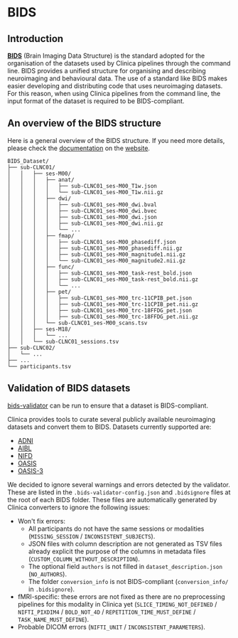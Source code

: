 <!-- markdownlint-disable MD007 -->
# BIDS

## Introduction

[**BIDS**](http://bids.neuroimaging.io/) (Brain Imaging Data Structure) is the standard adopted for the organisation
 of the datasets used by Clinica pipelines through the command line.
 BIDS provides a unified structure for organising and describing neuroimaging and behavioural data.
 The use of a standard like BIDS makes easier developing and distributing code that uses neuroimaging datasets.
 For this reason, when using Clinica pipelines from the command line, the input format of the dataset is required to be BIDS-compliant.

## An overview of the BIDS structure

Here is a general overview of the BIDS structure.
If you need more details, please check the [documentation](https://bids-specification.readthedocs.io/en/latest/) on the [website](http://bids.neuroimaging.io/).

```Text
BIDS_Dataset/
├── sub-CLNC01/
│   │   ├── ses-M00/
│   │   │   ├── anat/
│   │   │   │   ├── sub-CLNC01_ses-M00_T1w.json
│   │   │   │   └── sub-CLNC01_ses-M00_T1w.nii.gz
│   │   │   ├── dwi/
│   │   │   │   ├── sub-CLNC01_ses-M00_dwi.bval
│   │   │   │   ├── sub-CLNC01_ses-M00_dwi.bvec
│   │   │   │   ├── sub-CLNC01_ses-M00_dwi.json
│   │   │   │   ├── sub-CLNC01_ses-M00_dwi.nii.gz
│   │   │   │   └── ...
│   │   │   ├── fmap/
│   │   │   │   ├── sub-CLNC01_ses-M00_phasediff.json
│   │   │   │   ├── sub-CLNC01_ses-M00_phasediff.nii.gz
│   │   │   │   ├── sub-CLNC01_ses-M00_magnitude1.nii.gz
│   │   │   │   └── sub-CLNC01_ses-M00_magnitude2.nii.gz
│   │   │   ├── func/
│   │   │   │   ├── sub-CLNC01_ses-M00_task­-rest_bold.json
│   │   │   │   ├── sub-CLNC01_ses-M00_task­-rest_bold.nii.gz
│   │   │   │   └── ...
│   │   │   ├── pet/
│   │   │   │   ├── sub-CLNC01_ses-M00_trc-11CPIB_pet.json
│   │   │   │   ├── sub-CLNC01_ses-M00_trc-11CPIB_pet.nii.gz
│   │   │   │   ├── sub-CLNC01_ses-M00_trc-18FFDG_pet.json
│   │   │   │   ├── sub-CLNC01_ses-M00_trc-18FFDG_pet.nii.gz
│   │   │   └── sub-CLNC01_ses-M00_scans.tsv
│   │   ├── ses-M18/
│   │   │   └── ...
│   │   └── sub-CLNC01_sessions.tsv
├── sub-CLNC02/
│   └── ...
├── ...
└── participants.tsv
```

## Validation of BIDS datasets

[bids-validator](https://github.com/bids-standard/bids-validator) can be run to ensure that a dataset is BIDS-compliant.

Clinica provides tools to curate several publicly available neuroimaging datasets and convert them to BIDS. Datasets
currently supported are:

- [ADNI](../Converters/ADNI2BIDS/)
- [AIBL](../Converters/AIBL2BIDS/)
- [NIFD](../Converters/NIFD2BIDS/)
- [OASIS](../Converters/OASIS2BIDS/)
- [OASIS-3](../Converters/OASIS3TOBIDS/)

We decided to ignore several warnings and errors detected by the validator.
These are listed in the `.bids-validator-config.json` and `.bidsignore` files at the root of each BIDS folder.
These files are automatically generated by Clinica converters to ignore the following issues:

- Won't fix errors:
    - All participants do not have the same sessions or modalities (`MISSING_SESSION` / `INCONSISTENT_SUBJECTS`).
    - JSON files with column description are not generated as TSV files already explicit the purpose of the
    columns in metadata files (`CUSTOM_COLUMN_WITHOUT_DESCRIPTION`).
    - The optional field `authors` is not filled in `dataset_description.json` (`NO_AUTHORS`).
    - The folder `conversion_info` is not BIDS-compliant (`conversion_info/` in `.bidsignore`).
- fMRI-specific: these errors are not fixed as there are no preprocessing pipelines for this modality in Clinica yet
(`SLICE_TIMING_NOT_DEFINED` / `NIFTI_PIXDIM4` / `BOLD_NOT_4D` / `REPETITION_TIME_MUST_DEFINE` / `TASK_NAME_MUST_DEFINE`).
- Probable DICOM errors (`NIFTI_UNIT` / `INCONSISTENT_PARAMETERS`).
